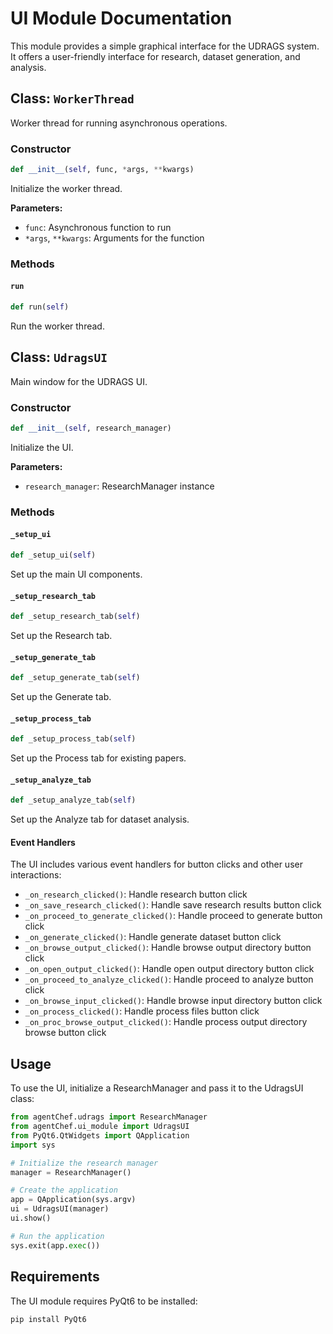 # UI Module Documentation

This module provides a simple graphical interface for the UDRAGS system. It offers a user-friendly interface for research, dataset generation, and analysis.

## Class: `WorkerThread`

Worker thread for running asynchronous operations.

### Constructor

```python
def __init__(self, func, *args, **kwargs)
```

Initialize the worker thread.

**Parameters:**
- `func`: Asynchronous function to run
- `*args`, `**kwargs`: Arguments for the function

### Methods

#### `run`

```python
def run(self)
```

Run the worker thread.

## Class: `UdragsUI`

Main window for the UDRAGS UI.

### Constructor

```python
def __init__(self, research_manager)
```

Initialize the UI.

**Parameters:**
- `research_manager`: ResearchManager instance

### Methods

#### `_setup_ui`

```python
def _setup_ui(self)
```

Set up the main UI components.

#### `_setup_research_tab`

```python
def _setup_research_tab(self)
```

Set up the Research tab.

#### `_setup_generate_tab`

```python
def _setup_generate_tab(self)
```

Set up the Generate tab.

#### `_setup_process_tab`

```python
def _setup_process_tab(self)
```

Set up the Process tab for existing papers.

#### `_setup_analyze_tab`

```python
def _setup_analyze_tab(self)
```

Set up the Analyze tab for dataset analysis.

#### Event Handlers

The UI includes various event handlers for button clicks and other user interactions:

- `_on_research_clicked()`: Handle research button click
- `_on_save_research_clicked()`: Handle save research results button click
- `_on_proceed_to_generate_clicked()`: Handle proceed to generate button click
- `_on_generate_clicked()`: Handle generate dataset button click
- `_on_browse_output_clicked()`: Handle browse output directory button click
- `_on_open_output_clicked()`: Handle open output directory button click
- `_on_proceed_to_analyze_clicked()`: Handle proceed to analyze button click
- `_on_browse_input_clicked()`: Handle browse input directory button click
- `_on_process_clicked()`: Handle process files button click
- `_on_proc_browse_output_clicked()`: Handle process output directory browse button click

## Usage

To use the UI, initialize a ResearchManager and pass it to the UdragsUI class:

```python
from agentChef.udrags import ResearchManager
from agentChef.ui_module import UdragsUI
from PyQt6.QtWidgets import QApplication
import sys

# Initialize the research manager
manager = ResearchManager()

# Create the application
app = QApplication(sys.argv)
ui = UdragsUI(manager)
ui.show()

# Run the application
sys.exit(app.exec())
```

## Requirements

The UI module requires PyQt6 to be installed:

```bash
pip install PyQt6
```
